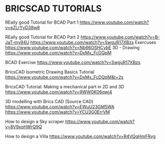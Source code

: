 # BRICSCAD TUTORIALS

REally good Tutorial for BCAD  Part 1
https://www.youtube.com/watch?v=eZLrYyD38w8

REally good Tutorial for BCAD  Part 2
https://www.youtube.com/watch?v=B-JaT-my94U 
https://www.youtube.com/watch?v=SwguR17XBzs Exercuses
https://www.youtube.com/watch?v=Nb66OSHCybE 3D - Drawing 
https://www.youtube.com/watch?v=DxMx_FcDQpM

BCAD Exercise
https://www.youtube.com/watch?v=SwguR17XBzs

BricsCAD Isometric Drawing Basics Tutorial
https://www.youtube.com/watch?v=DxMx_FcDQpM&t=2s

BricsCAD Tutorial: Making a mechanical part in 2D and 3D
https://www.youtube.com/watch?v=9WW0K06qwj4

3D modelling with Brics CAD (Source CAD)
https://www.youtube.com/watch?v=EWuU23GM5WA
https://www.youtube.com/watch?v=YCU3G0ErrVM

How to design a Sky scraper
https://www.youtube.com/watch?v=8V9xoHWrQ9Q

How to design a Villa
https://www.youtube.com/watch?v=R4VQgHmFRvg
